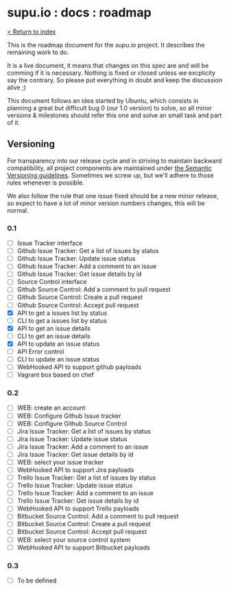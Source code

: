 # supu.io : docs : roadmap

[< Return to index](README.md)

This is the roadmap document for the *supu.io* project. It describes the
remaining work to do.

It is a live document, it means that changes on this spec are and will be
comming if it is necessary. Nothing is fixed or closed unless we excplicity say
the contrary. So please put everything in doubt and keep the discussion
alive ;)

This document follows an idea started by Ubuntu, which consists in planning a
great but difficult bug 0 (our 1.0 version) to solve, so all minor versions &
milestones should refer this one and solve an small task and part of it.

## Versioning

For transparency into our release cycle and in striving to maintain backward
compatibility, all project components are maintained under
[the Semantic Versioning guidelines](http://semver.org/). Sometimes we screw
up, but we'll adhere to those rules whenever is possible.

We also follow the rule that one issue fixed should be a new minor release, so
expect to have a lot of minor version numbers changes, this will be normal.

### 0.1
- [ ] Issue Tracker interface
- [ ] Github Issue Tracker: Get a list of issues by status
- [ ] Github Issue Tracker: Update issue status
- [ ] Github Issue Tracker: Add a comment to an issue
- [ ] Github Issue Tracker: Get issue details by id
- [ ] Source Control interface
- [ ] Github Source Control: Add a comment to pull request
- [ ] Github Source Control: Create a pull request
- [ ] Github Source Control: Accept pull request
- [x] API to get a issues list by status
- [ ] CLI to get a issues list by status
- [x] API to get an issue details
- [ ] CLI to get an issue details
- [x] API to update an issue status
- [ ] API Error control
- [ ] CLI to update an issue status
- [ ] WebHooked API to support github payloads
- [ ] Vagrant box based on chef

### 0.2
- [ ] WEB: create an account
- [ ] WEB: Configure Github Issue tracker
- [ ] WEB: Configure Github Source Control
- [ ] Jira Issue Tracker: Get a list of issues by status
- [ ] Jira Issue Tracker: Update issue status
- [ ] Jira Issue Tracker: Add a comment to an issue
- [ ] Jira Issue Tracker: Get issue details by id
- [ ] WEB: select your issue tracker
- [ ] WebHooked API to support Jira payloads
- [ ] Trello Issue Tracker: Get a list of issues by status
- [ ] Trello Issue Tracker: Update issue status
- [ ] Trello Issue Tracker: Add a comment to an issue
- [ ] Trello Issue Tracker: Get issue details by id
- [ ] WebHooked API to support Trello payloads
- [ ] Bitbucket Source Control: Add a comment to pull request
- [ ] Bitbucket Source Control: Create a pull request
- [ ] Bitbucket Source Control: Accept pull request
- [ ] WEB: select your source control system
- [ ] WebHooked API to support Bitbucket payloads

### 0.3
- [ ] To be defined

